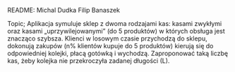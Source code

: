 README:
Michal Dudka
Filip Banaszek


Topic;
Aplikacja symuluje sklep z dwoma rodzajami kas: kasami zwykłymi oraz kasami „uprzywilejowanymi” (do 5 produktów)
w których obsługa jest znacząco szybsza. 
Klienci w losowym czasie przychodzą do sklepu, dokonują zakupów (n% klientów kupuje do 5 produktów)
kierują się do odpowiedniej kolejki, płacą gotówką i wychodzą. 
Zaproponować taką liczbę kas, żeby kolejka nie przekroczyła zadanej długości (L). 



